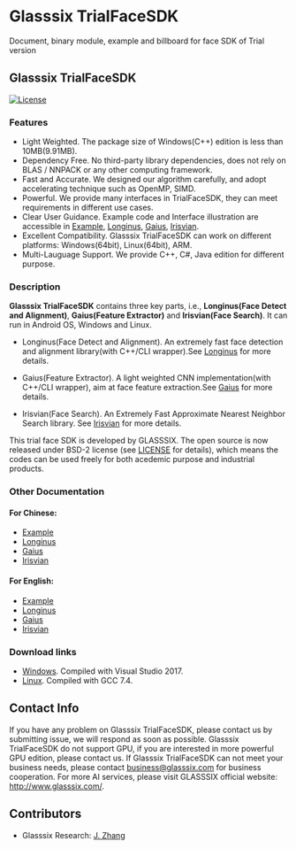 # Glasssix TrialFaceSDK
Document, binary module, example and billboard for face SDK of Trial version

## Glasssix TrialFaceSDK 

[![License](https://img.shields.io/badge/license-BSD-blue.svg)](LICENSE)

### Features

- Light Weighted. The package size of Windows(C++) edition is less than 10MB(9.91MB).
- Dependency Free. No third-party library dependencies, does not rely on BLAS / NNPACK or any other computing framework.
- Fast and Accurate. We designed our algorithm carefully, and adopt accelerating technique such as OpenMP, SIMD.
- Powerful. We provide many interfaces in TrialFaceSDK, they can meet requirements in different use cases.
- Clear User Guidance. Example code and Interface illustration are accessible in [Example](./x86/Windows/C++/README.md), [Longinus](./doc/Longinus_zh-CN.md), [Gaius](./doc/Gaius_zh-CN.md), [Irisvian](./doc/Irisvian_zh-CN.md).
- Excellent Compatibility. Glasssix TrialFaceSDK can work on different platforms: Windows(64bit), Linux(64bit), ARM.
- Multi-Lauguage Support. We provide C++, C#, Java edition for different purpose.

### Description

**Glasssix TrialFaceSDK** contains three key parts, i.e., **Longinus(Face Detect and Alignment)**, **Gaius(Feature Extractor)** and **Irisvian(Face Search)**. It can run in Android OS, Windows and Linux.

* Longinus(Face Detect and Alignment). An extremely fast face detection and alignment library(with C++/CLI wrapper).See [Longinus](./doc/Longinus_zh-CN.md) for more details. 

* Gaius(Feature Extractor). A light weighted CNN implementation(with C++/CLI wrapper), aim at face feature extraction.See [Gaius](./doc/Gaius_zh-CN.md) for more details.

* Irisvian(Face Search). An Extremely Fast Approximate Nearest Neighbor Search library. See [Irisvian](./doc/Irisvian_zh-CN.md) for more details. 

This trial face SDK is developed by GLASSSIX. The open source is now released under BSD-2 license (see [LICENSE](LICENSE) for details), which means the codes can be used freely for both acedemic purpose and industrial products.

### Other Documentation

#### For Chinese:
* [Example](./x86/Windows/C++/README.md)
* [Longinus](./doc/Longinus_zh-CN.md)
* [Gaius](./doc/Gaius_zh-CN.md)
* [Irisvian](./doc/Irisvian_zh-CN.md)

#### For English:
* [Example](./x86/Windows/C++/README.md)
* [Longinus](./doc/Longinus_en-US.md)
* [Gaius](./doc/Gaius_en-US.md)
* [Irisvian](./doc/Irisvian_en-US.md)

### Download links
* [Windows](./x86/Windows). Compiled with Visual Studio 2017.
* [Linux](./x86/Linux). Compiled with GCC 7.4.

## Contact Info

If you have any problem on Glasssix TrialFaceSDK, please contact us by submitting issue, we will respond as soon as possible.
Glasssix TrialFaceSDK do not support GPU, if you are interested in more powerful GPU edition, please contact us.
If Glasssix TrialFaceSDK can not meet your business needs, please contact business@glasssix.com for business cooperation. 
For more AI services, please visit GLASSSIX official website: http://www.glasssix.com/.

## Contributors

- Glasssix Research: [J. Zhang](https://github.com/fengye2two)

